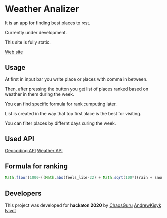 # Weather Analizer
It is an app for finding best places to rest.

Currently under development.

This site is fully static.

[Web site](https://hackaton-42a97.web.app/) 

## Usage
At first in input bar you write place or places with comma in between.

Then, after pressing the button you get list of places ranked based on weather in them during the week.

You can find specific formula for rank cumputing later.

List is created in the way that top first place is the best for visiting.

You can filter places by differnt days during the week.

## Used API
[Geocoding API](https://developers.google.com/maps/documentation/geocoding/overview)
[Weather API](https://openweathermap.org/api)

## Formula for ranking

```javascript
Math.floor(1000-((Math.abs(feels_like-22) + Math.sqrt(100*((rain + snow))/24) + Math.pow(wind_speed/12, 2))*10 + clouds))
```

## Developers

This project was developed for **hackaton 2020** by
[ChaosGuru](https://github.com/ChaosGuru)
[AndrewKisyk](https://github.com/AndrewKisyk)
[lvivct](https://github.com/lvivct)